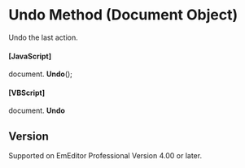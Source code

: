 # Undo Method (Document Object)

Undo the last action.

#### \[JavaScript\]

document. **Undo**();

#### \[VBScript\]

document. **Undo**

## Version

Supported on EmEditor Professional Version 4.00 or later.